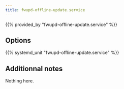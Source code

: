 ```yaml
---
title: fwupd-offline-update.service
---
```


{{% provided_by "fwupd-offline-update.service" %}}

## Options

{{% systemd_unit "fwupd-offline-update.service" %}}

## Additionnal notes

Nothing here.